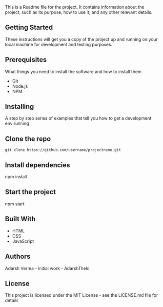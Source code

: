 This is a Readme file for the project. It contains information about the project, such as its purpose, how to use it, and any other relevant details.

## Getting Started
These instructions will get you a copy of the project up and running on your local machine for development and testing purposes.

## Prerequisites
What things you need to install the software and how to install them

- Git 
- Node.js 
- NPM 
## Installing
A step by step series of examples that tell you how to get a development env running

## Clone the repo

    git clone https://github.com/username/projectname.git

## Install dependencies

npm install 
 
## Start the project

npm start 

## Built With
- HTML
- CSS
- JavaScript

## Authors
Adarsh Verma - Initial work - AdarshTheki

## License
This project is licensed under the MIT License - see the LICENSE.md file for details